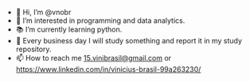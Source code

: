 - 👋 Hi, I’m @vnobr
- 👀 I’m interested in programming and data analytics.
- 📚 I’m currently learning python.
- 🎯 Every business day I will study something and report it in my study repository.
- 📫 How to reach me 15.vinibrasil@gmail.com or https://www.linkedin.com/in/vinicius-brasil-99a263230/

<!---
vnobr/vnobr is a ✨ special ✨ repository because its `README.md` (this file) appears on your GitHub profile.
You can click the Preview link to take a look at your changes.
--->

